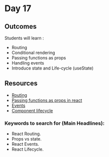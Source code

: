 # Day 17

## Outcomes

Students will learn :

- Routing
- Conditional rendering
- Passing functions as props
- Handling events
- Introduce state and Life-cycle (useState)


## Resources
* [Routing](https://www.tutorialspoint.com/reactjs/reactjs_router.htm)
* [Passing functions as props in react](https://reactjs.org/docs/faq-functions.html)
* [Events](https://blog.logrocket.com/a-guide-to-react-onclick-event-handlers-d411943b14dd/)
* [Component lifecycle](https://learn.co/lessons/react-component-lifecycle)

### Keywords to search for (Main Headlines):
* React Routing.
* Props vs state.
* React Events.
* React Lifecycle.
